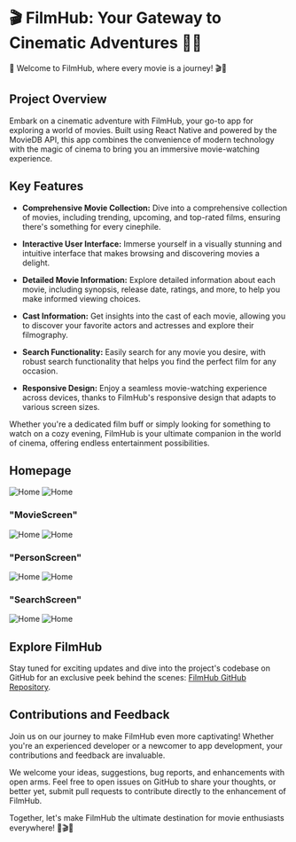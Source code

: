 # 🎬 FilmHub: Your Gateway to Cinematic Adventures 🎥🍿

🌟 Welcome to FilmHub, where every movie is a journey! 🎬🍿


## Project Overview

Embark on a cinematic adventure with FilmHub, your go-to app for exploring a world of movies. Built using React Native and powered by the MovieDB API, this app combines the convenience of modern technology with the magic of cinema to bring you an immersive movie-watching experience.


## Key Features


- **Comprehensive Movie Collection:** Dive into a comprehensive collection of movies, including trending, upcoming, and top-rated films, ensuring there's something for every cinephile.

- **Interactive User Interface:** Immerse yourself in a visually stunning and intuitive interface that makes browsing and discovering movies a delight.

- **Detailed Movie Information:** Explore detailed information about each movie, including synopsis, release date, ratings, and more, to help you make informed viewing choices.

- **Cast Information:** Get insights into the cast of each movie, allowing you to discover your favorite actors and actresses and explore their filmography.

- **Search Functionality:** Easily search for any movie you desire, with robust search functionality that helps you find the perfect film for any occasion.

- **Responsive Design:** Enjoy a seamless movie-watching experience across devices, thanks to FilmHub's responsive design that adapts to various screen sizes.

Whether you're a dedicated film buff or simply looking for something to watch on a cozy evening, FilmHub is your ultimate companion in the world of cinema, offering endless entertainment possibilities.

## Homepage
![Home](https://github.com/AHMED-REBII/FilmHub/blob/main/ScreenShots/HomePage.png?raw=true)
![Home](https://github.com/AHMED-REBII/FilmHub/blob/main/ScreenShots/HomePage2.png?raw=true)
### "MovieScreen"
![Home](https://github.com/AHMED-REBII/FilmHub/blob/main/ScreenShots/MovieScreen.png?raw=true)
![Home](https://github.com/AHMED-REBII/FilmHub/blob/main/ScreenShots/MovieScreen2.png?raw=true)
### "PersonScreen"
![Home](https://github.com/AHMED-REBII/FilmHub/blob/main/ScreenShots/PersonScreen.png?raw=true)
![Home](https://github.com/AHMED-REBII/FilmHub/blob/main/ScreenShots/PersonScreen2.png?raw=true)
### "SearchScreen"
![Home](https://github.com/AHMED-REBII/FilmHub/blob/main/ScreenShots/SearchScreen.png?raw=true)
![Home](https://github.com/AHMED-REBII/FilmHub/blob/main/ScreenShots/SearchScreen2.png?raw=true)


## Explore FilmHub




Stay tuned for exciting updates and dive into the project's codebase on GitHub for an exclusive peek behind the scenes:
[FilmHub GitHub Repository](https://github.com/AHMED-REBII/FilmHub).





## Contributions and Feedback


Join us on our journey to make FilmHub even more captivating! Whether you're an experienced developer or a newcomer to app development, your contributions and feedback are invaluable.

We welcome your ideas, suggestions, bug reports, and enhancements with open arms. Feel free to open issues on GitHub to share your thoughts, or better yet, submit pull requests to contribute directly to the enhancement of FilmHub.

Together, let's make FilmHub the ultimate destination for movie enthusiasts everywhere! 💪🎬🍿
